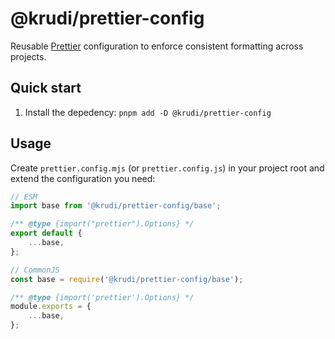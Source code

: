# @krudi/prettier-config

Reusable [Prettier](https://github.com/prettier/prettier) configuration to
enforce consistent formatting across projects.

## Quick start

1. Install the depedency: `pnpm add -D @krudi/prettier-config`

## Usage

Create `prettier.config.mjs` (or `prettier.config.js`) in your project root and
extend the configuration you need:

```js
// ESM
import base from '@krudi/prettier-config/base';

/** @type {import("prettier").Options} */
export default {
    ...base,
};

// CommonJS
const base = require('@krudi/prettier-config/base');

/** @type {import('prettier').Options} */
module.exports = {
    ...base,
};
```
